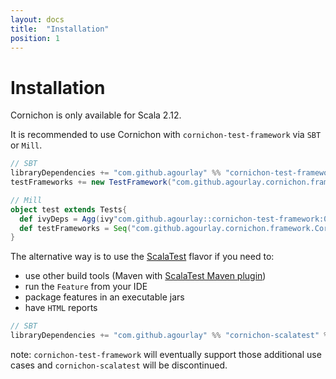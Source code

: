 ```yaml
---
layout: docs
title:  "Installation"
position: 1
---
```


# Installation

Cornichon is only available for Scala 2.12.

It is recommended to use Cornichon with `cornichon-test-framework` via `SBT` or `Mill`.

``` scala
// SBT
libraryDependencies += "com.github.agourlay" %% "cornichon-test-framework" % "0.18.1" % Test
testFrameworks += new TestFramework("com.github.agourlay.cornichon.framework.CornichonFramework")
```

```scala
// Mill
object test extends Tests{
  def ivyDeps = Agg(ivy"com.github.agourlay::cornichon-test-framework:0.18.1")
  def testFrameworks = Seq("com.github.agourlay.cornichon.framework.CornichonFramework")
}
```

The alternative way is to use the [ScalaTest](http://www.scalatest.org/) flavor if you need to:
- use other build tools (Maven with [ScalaTest Maven plugin](http://www.scalatest.org/user_guide/using_the_scalatest_maven_plugin))
- run the `Feature` from your IDE
- package features in an executable jars
- have `HTML` reports

``` scala
// SBT
libraryDependencies += "com.github.agourlay" %% "cornichon-scalatest" % "0.18.1" % Test
```

note: `cornichon-test-framework` will eventually support those additional use cases and `cornichon-scalatest` will be discontinued.